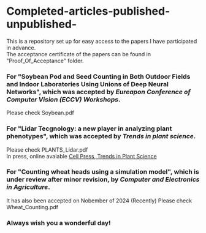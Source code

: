 # Completed-articles-published-unpublished-
This is a repository set up for easy access to the papers I have participated in advance.    
The acceptance certificate of the papers can be found in "Proof_Of_Acceptance" folder.

### For "Soybean Pod and Seed Counting in Both Outdoor Fields and Indoor Laboratories Using Unions of Deep Neural Networks", which was accepted by *Eureapon Conference of Computer Vision (ECCV) Workshops*.
Please check Soybean.pdf


### For "Lidar Tecgnology: a new player in analyzing plant phenotypes", which was accepted by *Trends in plant science*.
Please check PLANTS_Lidar.pdf    
In press, online avaiable [Cell Press, Trends in Plant Science](https://authors.elsevier.com/a/1j%7EUD4rGdjaOd7)

### For "Counting wheat heads using a simulation model", which is under review after minor revision, by *Computer and Electronics in Agriculture*.    
It has also been accepted on Nobember of 2024 (Recently)
Please check Wheat_Counting.pdf

### Always wish you a wonderful day!
